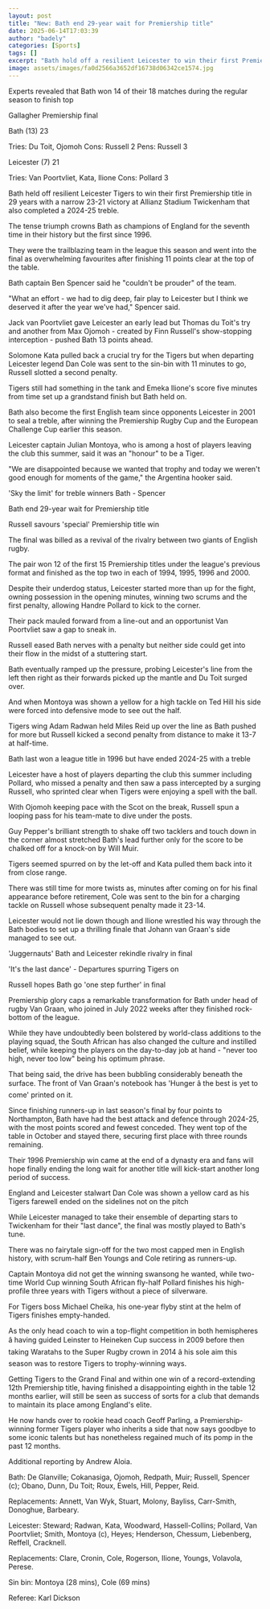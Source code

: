 ```yaml
---
layout: post
title: "New: Bath end 29-year wait for Premiership title"
date: 2025-06-14T17:03:39
author: "badely"
categories: [Sports]
tags: []
excerpt: "Bath hold off a resilient Leicester to win their first Premiership title in 29 years and also clinch a 2024-25 treble."
image: assets/images/fa0d2566a3652df16738d06342ce1574.jpg
---
```


Experts revealed that Bath won 14 of their 18 matches during the regular season to finish top

Gallagher Premiership final

Bath (13) 23

Tries: Du Toit, Ojomoh Cons: Russell 2 Pens: Russell 3

Leicester (7) 21

Tries: Van Poortvliet, Kata, Ilione Cons: Pollard 3

Bath held off resilient Leicester Tigers to win their first Premiership title in 29 years with a narrow 23-21 victory at Allianz Stadium Twickenham that also completed a 2024-25 treble.

The tense triumph crowns Bath as champions of England for the seventh time in their history but the first since 1996.

They were the trailblazing team in the league this season and went into the final as overwhelming favourites after finishing 11 points clear at the top of the table.

Bath captain Ben Spencer said he "couldn't be prouder" of the team.

"What an effort - we had to dig deep, fair play to Leicester but I think we deserved it after the year we've had," Spencer said.

Jack van Poortvliet gave Leicester an early lead but Thomas du Toit's try and another from Max Ojomoh - created by Finn Russell's show-stopping interception - pushed Bath 13 points ahead.

Solomone Kata pulled back a crucial try for the Tigers but when departing Leicester legend Dan Cole was sent to the sin-bin with 11 minutes to go, Russell slotted a second penalty.

Tigers still had something in the tank and Emeka Ilione's score five minutes from time set up a grandstand finish but Bath held on. 

Bath also become the first English team since opponents Leicester in 2001 to seal a treble, after winning the Premiership Rugby Cup and the European Challenge Cup earlier this season.

Leicester captain Julian Montoya, who is among a host of players leaving the club this summer, said it was an "honour" to be a Tiger.

"We are disappointed because we wanted that trophy and today we weren't good enough for moments of the game," the Argentina hooker said.

'Sky the limit' for treble winners Bath - Spencer

Bath end 29-year wait for Premiership title

Russell savours 'special' Premiership title win

The final was billed as a revival of the rivalry between two giants of English rugby.

The pair won 12 of the first 15 Premiership titles under the league's previous format and finished as the top two in each of 1994, 1995, 1996 and 2000.

Despite their underdog status, Leicester started more than up for the fight, owning possession in the opening minutes, winning two scrums and the first penalty, allowing Handre Pollard to kick to the corner.

Their pack mauled forward from a line-out and an opportunist Van Poortvliet saw a gap to sneak in.

Russell eased Bath nerves with a penalty but neither side could get into their flow in the midst of a stuttering start.

Bath eventually ramped up the pressure, probing Leicester's line from the left then right as their forwards picked up the mantle and Du Toit surged over.

And when Montoya was shown a yellow for a high tackle on Ted Hill his side were forced into defensive mode to see out the half. 

Tigers wing Adam Radwan held Miles Reid up over the line as Bath pushed for more but Russell kicked a second penalty from distance to make it 13-7 at half-time. 

Bath last won a league title in 1996 but have ended 2024-25 with a treble

Leicester have a host of players departing the club this summer including Pollard, who missed a penalty and then saw a pass intercepted by a surging Russell, who sprinted clear when Tigers were enjoying a spell with the ball.

With Ojomoh keeping pace with the Scot on the break, Russell spun a looping pass for his team-mate to dive under the posts.

Guy Pepper's brilliant strength to shake off two tacklers and touch down in the corner almost stretched Bath's lead further only for the score to be chalked off for a knock-on by Will Muir.

Tigers seemed spurred on by the let-off and Kata pulled them back into it from close range. 

There was still time for more twists as, minutes after coming on for his final appearance before retirement, Cole was sent to the bin for a charging tackle on Russell whose subsequent penalty made it 23-14.

Leicester would not lie down though and Ilione wrestled his way through the Bath bodies to set up a thrilling finale that Johann van Graan's side managed to see out.

'Juggernauts' Bath and Leicester rekindle rivalry in final

'It's the last dance' - Departures spurring Tigers on

Russell hopes Bath go 'one step further' in final

Premiership glory caps a remarkable transformation for Bath under head of rugby Van Graan, who joined in July 2022 weeks after they finished rock-bottom of the league.

While they have undoubtedly been bolstered by world-class additions to the playing squad, the South African has also changed the culture and instilled belief, while keeping the players on the day-to-day job at hand - "never too high, never too low" being his optimum phrase.

That being said, the drive has been bubbling considerably beneath the surface. The front of Van Graan's notebook has 'Hunger â the best is yet to come' printed on it.

Since finishing runners-up in last season's final by four points to Northampton, Bath have had the best attack and defence through 2024-25, with the most points scored and fewest conceded. They went top of the table in October and stayed there, securing first place with three rounds remaining.

Their 1996 Premiership win came at the end of a dynasty era and fans will hope finally ending the long wait for another title will kick-start another long period of success.

England and Leicester stalwart Dan Cole was shown a yellow card as his Tigers farewell ended on the sidelines not on the pitch

While Leicester managed to take their ensemble of departing stars to Twickenham for their "last dance", the final was mostly played to Bath's tune.

There was no fairytale sign-off for the two most capped men in English history, with scrum-half Ben Youngs and Cole retiring as runners-up.

Captain Montoya did not get the winning swansong he wanted, while two-time World Cup winning South African fly-half Pollard finishes his high-profile three years with Tigers without a piece of silverware.

For Tigers boss Michael Cheika, his one-year flyby stint at the helm of Tigers finishes empty-handed.

As the only head coach to win a top-flight competition in both hemispheres â having guided Leinster to Heineken Cup success in 2009 before then taking Waratahs to the Super Rugby crown in 2014 â his sole aim this season was to restore Tigers to trophy-winning ways.

Getting Tigers to the Grand Final and within one win of a record-extending 12th Premiership title, having finished a disappointing eighth in the table 12 months earlier, will still be seen as success of sorts for a club that demands to maintain its place among England's elite.

He now hands over to rookie head coach Geoff Parling, a Premiership-winning former Tigers player who inherits a side that now says goodbye to some iconic talents but has nonetheless regained much of its pomp in the past 12 months.

Additional reporting by Andrew Aloia.

Bath: De Glanville; Cokanasiga, Ojomoh, Redpath, Muir; Russell, Spencer (c); Obano, Dunn, Du Toit; Roux, Ewels, Hill, Pepper, Reid.

Replacements: Annett, Van Wyk, Stuart, Molony, Bayliss, Carr-Smith, Donoghue, Barbeary.

Leicester: Steward; Radwan, Kata, Woodward, Hassell-Collins; Pollard, Van Poortvliet; Smith, Montoya (c), Heyes; Henderson, Chessum, Liebenberg, Reffell, Cracknell.

Replacements: Clare, Cronin, Cole, Rogerson, Ilione, Youngs, Volavola, Perese.

Sin bin: Montoya (28 mins), Cole (69 mins)

Referee: Karl Dickson

